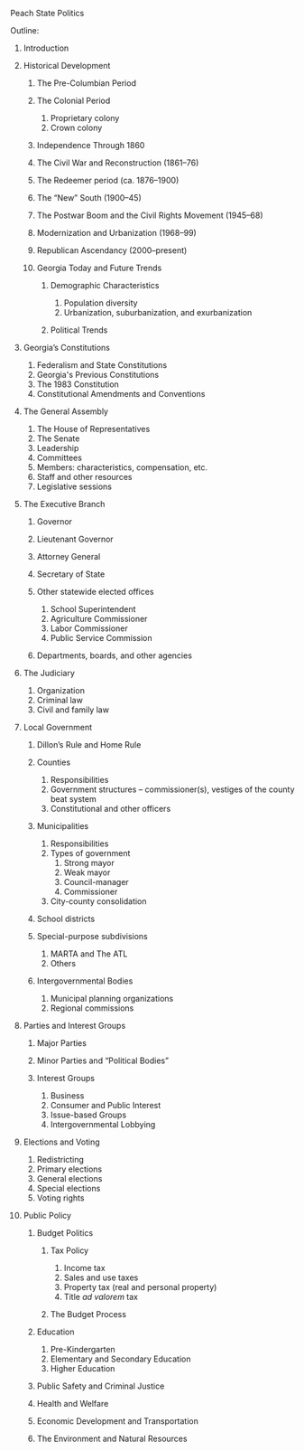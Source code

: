 Peach State Politics

Outline:

1.  Introduction

2.  Historical Development

    1.  The Pre-Columbian Period

    2.  The Colonial Period

        1.  Proprietary colony
        2.  Crown colony

    3.  Independence Through 1860

    4.  The Civil War and Reconstruction (1861–76)

    5.  The Redeemer period (ca. 1876–1900)

    6.  The “New” South (1900–45)

    7.  The Postwar Boom and the Civil Rights Movement (1945–68)

    8.  Modernization and Urbanization (1968–99)

    9.  Republican Ascendancy (2000–present)

    10. Georgia Today and Future Trends

        1.  Demographic Characteristics

            1.  Population diversity
            2.  Urbanization, suburbanization, and exurbanization

        2.  Political Trends

3.  Georgia’s Constitutions

    1.  Federalism and State Constitutions
    2.  Georgia's Previous Constitutions
    3.  The 1983 Constitution
    4.  Constitutional Amendments and Conventions

4.  The General Assembly

    1.  The House of Representatives
    2.  The Senate
    3.  Leadership
    4.  Committees
    5.  Members: characteristics, compensation, etc.
    6.  Staff and other resources
    7.  Legislative sessions

5.  The Executive Branch

    1.  Governor

    2.  Lieutenant Governor

    3.  Attorney General

    4.  Secretary of State

    5.  Other statewide elected offices

        1.  School Superintendent
        2.  Agriculture Commissioner
        3.  Labor Commissioner
        4.  Public Service Commission

    6.  Departments, boards, and other agencies

6.  The Judiciary

    1.  Organization
    2.  Criminal law
    3.  Civil and family law

7.  Local Government

    1.  Dillon’s Rule and Home Rule

    2.  Counties

        1.  Responsibilities
        2.  Government structures – commissioner(s), vestiges of the
            county beat system
        3.  Constitutional and other officers

    3.  Municipalities

        1.  Responsibilities
        2.  Types of government
            1.  Strong mayor
            2.  Weak mayor
            3.  Council-manager
            4.  Commissioner
        3.  City-county consolidation

    4.  School districts

    5.  Special-purpose subdivisions

        1.  MARTA and The ATL
        2.  Others

    6.  Intergovernmental Bodies

        1.  Municipal planning organizations
        2.  Regional commissions

8.  Parties and Interest Groups

    1.  Major Parties

    2.  Minor Parties and “Political Bodies”

    3.  Interest Groups

        1.  Business
        2.  Consumer and Public Interest
        3.  Issue-based Groups
        4.  Intergovernmental Lobbying

9.  Elections and Voting

    1.  Redistricting
    2.  Primary elections
    3.  General elections
    4.  Special elections
    5.  Voting rights

10. Public Policy

    1.  Budget Politics

        1.  Tax Policy

            1.  Income tax
            2.  Sales and use taxes
            3.  Property tax (real and personal property)
            4.  Title *ad valorem* tax

        2.  The Budget Process

    2.  Education

        1.  Pre-Kindergarten
        2.  Elementary and Secondary Education
        3.  Higher Education

    3.  Public Safety and Criminal Justice

    4.  Health and Welfare

    5.  Economic Development and Transportation

    6.  The Environment and Natural Resources
